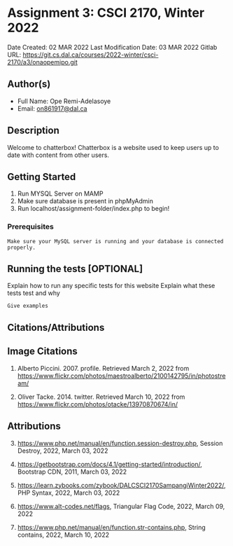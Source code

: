 <!--- The following README.md sample file was adapted from https://gist.github.com/PurpleBooth/109311bb0361f32d87a2#file-readme-template-md by Raghav Sampangi for academic use ---> 
<!--- You may delete any comments in this sample README.md file. Update information in this readme file with information from your work, and if there are sections that are marked "[OPTIONAL]" that you do not need in a specific section, simply delete them. Retain the other sections. --->
# Assignment 3: CSCI 2170, Winter 2022

Date Created: 02 MAR 2022
Last Modification Date: 03 MAR 2022
Gitlab URL: https://git.cs.dal.ca/courses/2022-winter/csci-2170/a3/onaopemipo.git

## Author(s)

- Full Name: Ope Remi-Adelasoye
- Email: on861917@dal.ca

## Description

Welcome to chatterbox! Chatterbox is a website used to keep users up to date with content from other users. 

## Getting Started

1. Run MYSQL Server on MAMP
2. Make sure database is present in phpMyAdmin
3. Run localhost/assignment-folder/index.php to begin!

### Prerequisites

```
Make sure your MySQL server is running and your database is connected properly.
```

## Running the tests [OPTIONAL]

Explain how to run any specific tests for this website
Explain what these tests test and why

```
Give examples
```

## Citations/Attributions

## Image Citations
1. Alberto Piccini. 2007. profile. Retrieved March 2, 2022 from https://www.flickr.com/photos/maestroalberto/2100142795/in/photostream/

2. Oliver Tacke. 2014. twitter. Retrieved March 10, 2022 from https://www.flickr.com/photos/otacke/13970870674/in/

## Attributions

3. https://www.php.net/manual/en/function.session-destroy.php, Session Destroy, 2022, March 03, 2022

4. https://getbootstrap.com/docs/4.1/getting-started/introduction/, Bootstrap CDN, 2011, March 03, 2022

5. https://learn.zybooks.com/zybook/DALCSCI2170SampangiWinter2022/, PHP Syntax, 2022, March 03, 2022

6. https://www.alt-codes.net/flags, Triangular Flag Code, 2022, March 09, 2022

7. https://www.php.net/manual/en/function.str-contains.php, String contains, 2022, March 10, 2022
